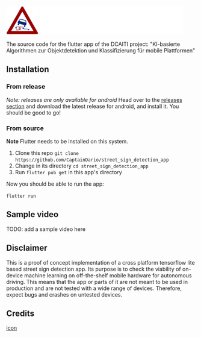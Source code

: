 <img class="center" src="assets/icon/icon.png" height=75>
<img class="center" src="assets/icon/dcaiti.png" height=75>

The source code for the flutter app of the DCAITI project: "KI-basierte Algorithmen zur Objektdetektion und Klassifizierung für mobile Plattformen"

## Installation

### From release

*Note: releases are only available for android*
Head over to the [releases section](https://github.com/CaptainDario/street_sign_detection_app/releases/latest) and download the latest release for android, and install it.
You should be good to go!

### From source

**Note** Flutter needs to be installed on this system.

1. Clone this repo `git clone https://github.com/CaptainDario/street_sign_detection_app`
2. Change in its directory `cd street_sign_detection_app`
3. Run `flutter pub get` in this app's directory

Now you should be able to run the app:

`flutter run`

## Sample video

TODO: add a sample video here

## Disclaimer

This is a proof of concept implementation of a cross platform tensorflow lite based street sign detection app.
Its purpose is to check the viability of on-device machine learning on off-the-shelf mobile hardware for autonomous driving. This means that the app or parts of it are not meant to be used in production and are not tested with a wide range of devices. Therefore, expect bugs and crashes on untested devices.

## Credits

[icon](https://de.m.wikipedia.org/wiki/Bildtafel_der_Verkehrszeichen_in_der_Bundesrepublik_Deutschland_seit_2017#/media/Datei%3AZeichen_114_-_Schleuder-_oder_Rutschgefahr%2C_StVO_2013.svg)
